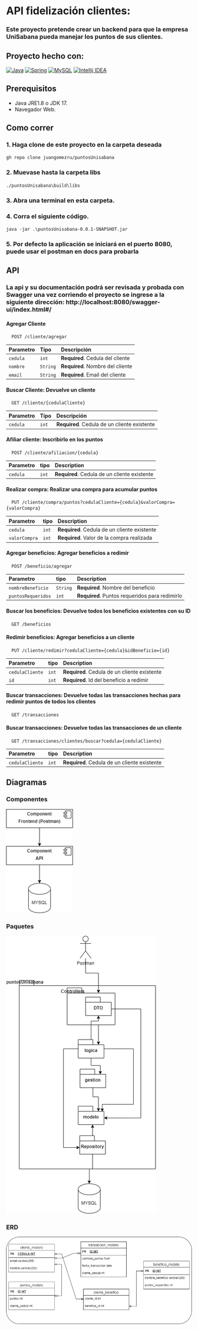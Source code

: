 
# API fidelización clientes:
### Este proyecto pretende crear un backend para que la empresa UniSabana pueda manejar los puntos de sus clientes.

## Proyecto hecho con:
[![Java](https://img.shields.io/badge/Java-ED8B00?style=for-the-badge&logo=openjdk&logoColor=white)](https://docs.aws.amazon.com/corretto/latest/corretto-17-ug/what-is-corretto-17.html)
[![Spring](https://img.shields.io/badge/Spring-6DB33F?style=for-the-badge&logo=spring&logoColor=white)](https://docs.spring.io/spring-framework/reference/index.html)
[![MySQL](https://img.shields.io/badge/MySQL-00000F?style=for-the-badge&logo=mysql&logoColor=white)](https://dev.mysql.com/doc/)
[![Intellij IDEA](https://img.shields.io/badge/IntelliJ_IDEA-000000.svg?style=for-the-badge&logo=intellij-idea&logoColor=white)](https://www.jetbrains.com/idea/)

## Prerequisitos
 - Java JRE1.8 o JDK 17.
 - Navegador Web.

## Como correr
### 1. Haga clone de este proyecto en la carpeta deseada
```
gh repo clone juangomezru/puntosUnisabana
```
### 2. Muevase hasta la carpeta libs
```
./puntosUnisabana\build\libs
```
### 3. Abra una terminal en esta carpeta.

### 4. Corra el siguiente código.
```
java -jar .\puntosUnisabana-0.0.1-SNAPSHOT.jar
```
### 5. Por defecto la aplicación se iniciará en el puerto 8080, puede usar el postman en docs para probarla

## API

### La api y su documentación podrá ser revisada y probada con Swagger una vez corriendo el proyecto se ingrese a la siguiente dirección: http://localhost:8080/swagger-ui/index.html#/

#### Agregar Cliente

```http
  POST /cliente/agregar
```

| Parametro | Tipo     | Descripción                      |
|:----------|:---------|:---------------------------------|
| `cedula`  | `int`    | **Required**. Cedula del cliente |
| `nombre`  | `String` | **Required**. Nombre del cliente |
| `email`   | `String` | **Required**. Email del cliente  |

#### Buscar Cliente: Devuelve un cliente

```http
  GET /cliente/{cedulaCliente}
```

| Parametro | Tipo  | Descripción                                  |
|:----------|:------|:---------------------------------------------|
| `cedula`  | `int` | **Required**. Cedula de un cliente existente |

#### Afiliar cliente: Inscribirlo en los puntos

```http
  POST /cliente/afiliacion/{cedula}
```

| Parametro | tipo  | Description                                  |
|:----------|:------|:---------------------------------------------|
| `cedula`  | `int` | **Required**. Cedula de un cliente existente |

#### Realizar compra: Realizar una compra para acumular puntos

```http
  PUT /cliente/compra/puntos?cedulaCliente={cedula}&valorCompra={valorCompra}
```

| Parametro     | tipo  | Description                                  |
|:--------------|:------|:---------------------------------------------|
| `cedula`      | `int` | **Required**. Cedula de un cliente existente |
| `valorCompra` | `int` | **Required**. Valor de la compra realizada   |


#### Agregar beneficios: Agregar beneficios a redimir
```http
  POST /beneficio/agregar
```

| Parametro          | tipo     | Description                                    |
|:-------------------|:---------|:-----------------------------------------------|
| `nombreBeneficio`  | `String` | **Required**. Nombre del beneficio             |
| `puntosRequeridos` | `int`    | **Required**. Puntos requeridos para redimirlo |

#### Buscar los beneficios: Devuelve todos los beneficios existentes con su ID
```http
  GET /beneficios
```


#### Redimir beneficios: Agregar beneficios a un cliente
```http
  PUT /cliente/redimir?cedulaCliente={cedula}&idBeneficio={id}
```

| Parametro       | tipo  | Description                                  |
|:----------------|:------|:---------------------------------------------|
| `cedulaCliente` | `int` | **Required**. Cedula de un cliente existente |
| `id`            | `int` | **Required**. Id del beneficio a redimir     |


#### Buscar transacciones: Devuelve todas las transacciones hechas para redimir puntos de todos los clientes
```http
  GET /transacciones
```

#### Buscar transacciones: Devuelve todas las transacciones de un cliente
```http
  GET /transacciones/clientes/buscar?cedula={cedulaCliente}
```

| Parametro       | tipo  | Description                                  |
|:----------------|:------|:---------------------------------------------|
| `cedulaCliente` | `int` | **Required**. Cedula de un cliente existente |





## Diagramas

### Componentes
<img src = "\docs\Componentes.png">

### Paquetes
<img src = "\docs\Paquetes.png">

### ERD
<img src = "\docs\ERM.png">





